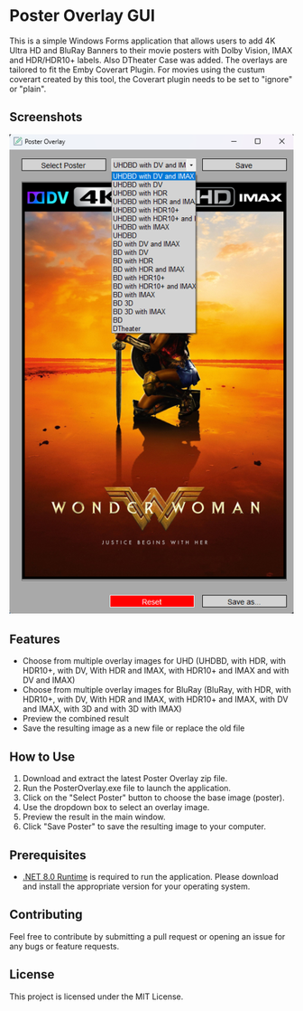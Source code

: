 # Poster Overlay GUI

This is a simple Windows Forms application that allows users to add 4K Ultra HD and BluRay Banners to their movie posters with Dolby Vision, IMAX and HDR/HDR10+ labels.
Also DTheater Case was added. The overlays are tailored to fit the Emby Coverart Plugin. For movies using the custum coverart created by this tool, the Coverart plugin
needs to be set to "ignore" or "plain".

## Screenshots

![Example](Screenshots/Example.png)

## Features

- Choose from multiple overlay images for UHD (UHDBD, with HDR, with HDR10+, with DV, With HDR and IMAX, with HDR10+ and IMAX and with DV and IMAX)
- Choose from multiple overlay images for BluRay (BluRay, with HDR, with HDR10+, with DV, With HDR and IMAX, with HDR10+ and IMAX, with DV and IMAX, with 3D and with 3D with IMAX)
- Preview the combined result
- Save the resulting image as a new file or replace the old file

## How to Use

1. Download and extract the latest Poster Overlay zip file.
2. Run the PosterOverlay.exe file to launch the application.
3. Click on the "Select Poster" button to choose the base image (poster).
4. Use the dropdown box to select an overlay image.
5. Preview the result in the main window.
6. Click "Save Poster" to save the resulting image to your computer.

## Prerequisites

- [.NET 8.0 Runtime](https://dotnet.microsoft.com/download/dotnet/8.0/runtime) is required to run the application. Please download and install the appropriate version for your operating system.

## Contributing

Feel free to contribute by submitting a pull request or opening an issue for any bugs or feature requests.

## License

This project is licensed under the MIT License.

